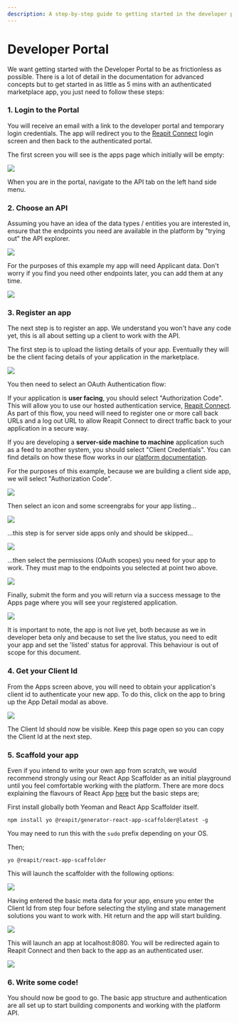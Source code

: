 ```yaml
---
description: A step-by-step guide to getting started in the developer portal
---
```


# Developer Portal

We want getting started with the Developer Portal to be as frictionless as possible. There is a lot of detail in the documentation for advanced concepts but to get started in as little as 5 mins with an authenticated marketplace app, you just need to follow these steps:

### 1. Login to the Portal

You will receive an email with a link to the developer portal and temporary login credentials. The app will redirect you to the [Reapit Connect](api/reapit-connect.md) login screen and then back to the authenticated portal. 

The first screen you will see is the apps page which initially will be empty:

![](.gitbook/assets/screenshot-2020-02-16-at-13.33.56.png)

When you are in the portal, navigate to the API tab on the left hand side menu. 

### 2. Choose an API

Assuming you have an idea of the data types / entities you are interested in, ensure that the endpoints you need are available in the platform by "trying out" the API explorer. 

![](.gitbook/assets/screenshot-2020-02-16-at-13.42.53.png)

For the purposes of this example my app will need Applicant data. Don't worry if you find you need other endpoints later, you can add them at any time.

![](.gitbook/assets/screenshot-2020-02-16-at-13.43.21.png)

### 3. Register an app

The next step is to register an app. We understand you won't have any code yet, this is all about setting up a client to work with the API.

The first step is to upload the listing details of your app. Eventually they will be the client facing details of your application in the marketplace.

![](.gitbook/assets/screenshot-2020-02-16-at-13.40.23.png)

You then need to select an OAuth Authentication flow:

If your application is **user facing**, you should select "Authorization Code". This will allow you to use our hosted authentication service, [Reapit Connect](api/reapit-connect.md#overview). As part of this flow, you need will need to register one or more call back URLs and a log out URL to allow Reapit Connect to direct traffic back to your application in a secure way.

If you are developing a **server-side machine to machine** application such as a feed to another system, you should select "Client Credentials". You can find details on how these flow works in our [platform documentation](api/api-documentation.md#authentication).

For the purposes of this example, because we are building a client side app, we will select "Authorization Code".

![](.gitbook/assets/screenshot-2020-02-16-at-13.40.37.png)

Then select an icon and some screengrabs for your app listing...

![](.gitbook/assets/screenshot-2020-02-16-at-13.40.48%20%281%29.png)

...this step is for server side apps only and should be skipped...

![](.gitbook/assets/screenshot-2020-02-16-at-13.41.05.png)

...then select the permissions \(OAuth scopes\) you need for your app to work. They must map to the endpoints you selected at point two above.

![](.gitbook/assets/screenshot-2020-02-16-at-13.41.15.png)

Finally, submit the form and you will return via a success message to the Apps page where you will see your registered application.

![](.gitbook/assets/screenshot-2020-02-16-at-13.44.57.png)

It is important to note, the app is not live yet, both because as we in developer beta only and because to set the live status, you need to edit your app and set the 'listed' status for approval. This behaviour is out of scope for this document.

### 4. Get your Client Id

From the Apps screen above, you will need to obtain your application's client id to authenticate your new app. To do this, click on the app to bring up the App Detail modal as above.

![](.gitbook/assets/screenshot-2020-02-16-at-13.45.15.png)

The Client Id should now be visible. Keep this page open so you can copy the Client Id at the next step.

### 5. Scaffold your app

Even if you intend to write your own app from scratch, we would recommend strongly using our React App Scaffolder as an initial playground until you feel comfortable working with the platform. There are more docs explaining the flavours of React App [here](api/web.md#react-app-scaffolder) but the basic steps are;

First install globally both Yeoman and React App Scaffolder itself.

`npm install yo @reapit/generator-react-app-scaffolder@latest -g`

You may need to run this with the `sudo` prefix depending on your OS.

Then;

`yo @reapit/react-app-scaffolder`

This will launch the scaffolder with the following options:

![](.gitbook/assets/screenshot-2020-02-16-at-13.48.28.png)

Having entered the basic meta data for your app, ensure you enter the Client Id from step four before selecting the styling and state management solutions you want to work with. Hit return and the app will start building.

![](.gitbook/assets/screenshot-2020-02-16-at-13.49.21.png)

This will launch an app at localhost:8080. You will be redirected again to Reapit Connect and then back to the app as an authenticated user.

![](.gitbook/assets/screenshot-2020-02-16-at-13.56.24.png)

### **6. Write some code!**

You should now be good to go. The basic app structure and authentication are all set up to start building components and working with the platform API. 

